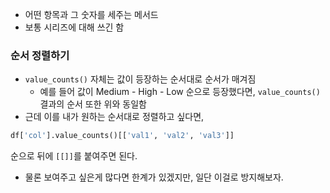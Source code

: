 - 어떤 항목과 그 숫자를 세주는 메서드
- 보통 시리즈에 대해 쓰긴 함

### 순서 정렬하기
- `value_counts()` 자체는 값이 등장하는 순서대로 순서가 매겨짐
	- 예를 들어 값이 Medium - High - Low 순으로 등장했다면, `value_counts()`결과의 순서 또한 위와 동일함
- 근데 이를 내가 원하는 순서대로 정렬하고 싶다면,
```python
df['col'].value_counts()[['val1', 'val2', 'val3']]
```
순으로 뒤에 `[[]]`를 붙여주면 된다.
- 물론 보여주고 싶은게 많다면 한계가 있겠지만, 일단 이걸로 방지해보자.